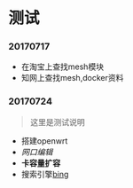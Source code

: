# 测试
### 20170717
* 在淘宝上查找mesh模块
* 知网上查找mesh,docker资料

### 20170724
> 这里是测试说明

* 搭建openwrt
* *网口编辑*
* **卡容量扩容**
* 搜索引擎[bing](https://www.bing.com)
